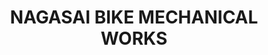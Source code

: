---
title: "NAGASAI BIKE  MECHANICAL WORKS"
url: /avanigadda/nagasai-bike-mechanical-works/
shop: motorcycle
---
